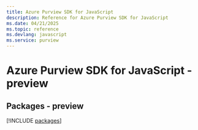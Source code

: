 ```yaml
---
title: Azure Purview SDK for JavaScript
description: Reference for Azure Purview SDK for JavaScript
ms.date: 04/21/2025
ms.topic: reference
ms.devlang: javascript
ms.service: purview
---
```

# Azure Purview SDK for JavaScript - preview
## Packages - preview
[!INCLUDE [packages](purview-index.md)]